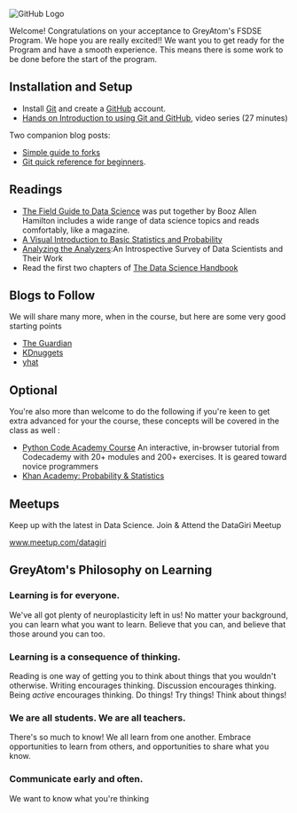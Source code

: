 ![GitHub Logo](https://s3.ap-south-1.amazonaws.com/greyatom-social/heading-git-pre-work.jpg)

Welcome! Congratulations on your acceptance to GreyAtom's FSDSE Program. We hope you are really excited!! We want you to get ready for the Program and have a smooth experience. This means there is some work to be done before the start of the program.

## Installation and Setup

* Install [Git](http://git-scm.com/book/en/v2/Getting-Started-Installing-Git) and create a [GitHub](https://github.com/) account.
* [Hands on Introduction to using Git and GitHub](https://www.youtube.com/playlist?list=PL5-da3qGB5IBLMp7LtN8Nc3Efd4hJq0kD), video series (27 minutes) 
 
 Two companion blog posts: 
* [Simple guide to forks](http://www.dataschool.io/simple-guide-to-forks-in-github-and-git/)
* [Git quick reference for beginners](http://www.dataschool.io/git-quick-reference-for-beginners/).

## Readings

 * [The Field Guide to Data Science](https://s3.ap-south-1.amazonaws.com/greyatom-social/Field-Guide-To-Data-Science.pdf) was put together by Booz Allen Hamilton includes a wide range of data science topics and reads comfortably, like a magazine.
 * [A Visual Introduction to Basic Statistics and Probability](http://students.brown.edu/seeing-theory/)
* [Analyzing the Analyzers](https://s3.ap-south-1.amazonaws.com/greyatom-social/Analyzing_the_Analyzers.pdf):An Introspective Survey of Data Scientists and Their Work
* Read the first two chapters of [The Data Science Handbook](https://s3.ap-south-1.amazonaws.com/greyatom-social/The+Data+Science+Handbook.pdf)
  
## Blogs to Follow

We will share many more, when in the course, but here are some very good starting points

* [The Guardian](https://www.theguardian.com/data)
* [KDnuggets](http://www.kdnuggets.com/)
* [yhat](http://blog.yhat.com/)

## Optional
You're also more than welcome to do the following if you're keen to get extra advanced for your the course, these concepts will be covered in the class as well :

* [Python Code Academy Course](https://www.codecademy.com/learn/python) An interactive, in-browser tutorial from Codecademy with 20+ modules and 200+ exercises. It is geared toward novice programmers
* [Khan Academy: Probability & Statistics](https://www.khanacademy.org/math/probability)


## Meetups

Keep up with the latest in Data Science. Join & Attend the DataGiri Meetup

www.meetup.com/datagiri

## GreyAtom's Philosophy on Learning

### Learning is for everyone.
We've all got plenty of neuroplasticity left in us! No matter your background, you can learn what you want to learn. Believe that you can, and believe that those around you can too.
### Learning is a consequence of thinking.
Reading is one way of getting you to think about things that you wouldn't otherwise. Writing encourages thinking. Discussion encourages thinking. Being *active* encourages thinking. Do things! Try things! Think about things!
### We are all students. We are all teachers.
There's so much to know! We all learn from one another. Embrace opportunities to learn from others, and opportunities to share what you know.
### Communicate early and often.
We want to know what you're thinking
 

